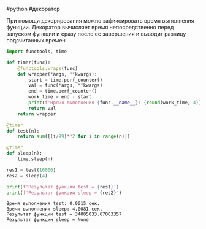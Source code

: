 #python #декоратор 

При помощи декорирования можно зафиксировать время выполнения функции. Декоратор вычисляет время непосредственно перед запуском функции и сразу после ее завершения и выводит разницу подсчитанных времен
```python
import functools, time

def timer(func):
    @functools.wraps(func)
    def wrapper(*args, **kwargs):
        start = time.perf_counter()
        val = func(*args, **kwargs)
        end = time.perf_counter()
        work_time = end - start
        print(f'Время выполнения {func.__name__}: {round(work_time, 4)} сек.')
        return val
    return wrapper

@timer
def test(n):
    return sum([(i/99)**2 for i in range(n)])

@timer
def sleep(n):
    time.sleep(n)

res1 = test(10000)
res2 = sleep(4)

print(f'Результат функции test = {res1}')
print(f'Результат функции sleep = {res2}')
```
```
Время выполнения test: 0.0015 сек.
Время выполнения sleep: 4.0081 сек.
Результат функции test = 34005033.67003357
Результат функции sleep = None
```